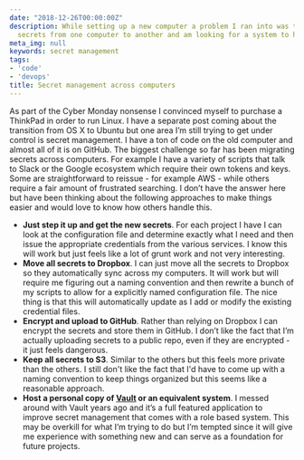 ```yaml
---
date: "2018-12-26T00:00:00Z"
description: While setting up a new computer a problem I ran into was transferring
  secrets from one computer to another and am looking for a system to help here.
meta_img: null
keywords: secret management
tags:
- 'code'
- 'devops'
title: Secret management across computers
---
```


As part of the Cyber Monday nonsense I convinced myself to purchase a ThinkPad in order to run Linux. I have a separate post coming about the transition from OS X to Ubuntu but one area I’m still trying to get under control is secret management. I have a ton of code on the old computer and almost all of it is on GitHub. The biggest challenge so far has been migrating secrets across computers. For example I have a variety of scripts that talk to Slack or the Google ecosystem which require their own tokens and keys. Some are straightforward to reissue - for example AWS - while others require a fair amount of frustrated searching. I don’t have the answer here but have been thinking about the following approaches to make things easier and would love to know how others handle this.

- **Just step it up and get the new secrets**. For each project I have I can look at the configuration file and determine exactly what I need and then issue the appropriate credentials from the various services. I know this will work but just feels like a lot of grunt work and not very interesting.
- **Move all secrets to Dropbox**. I can just move all the secrets to Dropbox so they automatically sync across my computers. It will work but will require me figuring out a naming convention and then rewrite a bunch of my scripts to allow for a explicitly named configuration file. The nice thing is that this will automatically update as I add or modify the existing credential files.
- **Encrypt and upload to GitHub**. Rather than relying on Dropbox I can encrypt the secrets and store them in GitHub. I don’t like the fact that I’m actually uploading secrets to a public repo, even if they are encrypted - it just feels dangerous.
- **Keep all secrets to S3**. Similar to the others but this feels more private than the others. I still don't like the fact that I'd have to come up with a naming convention to keep things organized but this seems like a reasonable approach.
- **Host a personal copy of [Vault](https://www.vaultproject.io) or an equivalent system**. I messed around with Vault years ago and it’s a full featured application to improve secret management that comes with a role based system. This may be overkill for what I’m trying to do but I’m tempted since it will give me experience with something new and can serve as a foundation for future projects.
